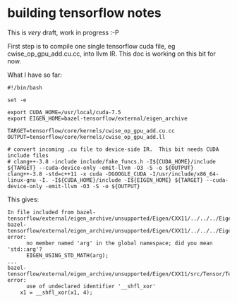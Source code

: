 # building tensorflow notes

This is *very* draft, work in progress :-P

First step is to compile one single tensorflow cuda file, eg cwise_op_gpu_add.cu.cc, into llvm IR.  This doc is working on this bit for now.

What I have so far:
```
#!/bin/bash

set -e

export CUDA_HOME=/usr/local/cuda-7.5
export EIGEN_HOME=bazel-tensorflow/external/eigen_archive

TARGET=tensorflow/core/kernels/cwise_op_gpu_add.cu.cc
OUTPUT=tensorflow/core/kernels/cwise_op_gpu_add.ll

# convert incoming .cu file to device-side IR.  This bit needs CUDA include files
# clang++-3.8 -include include/fake_funcs.h -I${CUDA_HOME}/include ${TARGET} --cuda-device-only -emit-llvm -O3 -S -o ${OUTPUT}
clang++-3.8 -std=c++11 -x cuda -DGOOGLE_CUDA -I/usr/include/x86_64-linux-gnu -I. -I${CUDA_HOME}/include -I${EIGEN_HOME} ${TARGET} --cuda-device-only -emit-llvm -O3 -S -o ${OUTPUT}
```

This gives:
```
In file included from bazel-tensorflow/external/eigen_archive/unsupported/Eigen/CXX11/../../../Eigen/Core:330:
bazel-tensorflow/external/eigen_archive/unsupported/Eigen/CXX11/../../../Eigen/src/Core/MathFunctions.h:423:7: error: 
      no member named 'arg' in the global namespace; did you mean 'std::arg'?
      EIGEN_USING_STD_MATH(arg);
...
bazel-tensorflow/external/eigen_archive/unsupported/Eigen/CXX11/src/Tensor/TensorContractionCuda.h:618:10: error: 
      use of undeclared identifier '__shfl_xor'
    x1 = __shfl_xor(x1, 4);
```
